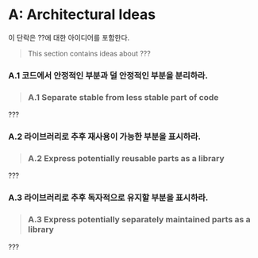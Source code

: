 # <a name="S-A"></a> A: Architectural Ideas

이 단락은 ??에 대한 아이디어를 포함한다.
>This section contains ideas about ???

### <a name="Ra-stable"></a> A.1 코드에서 안정적인 부분과 덜 안정적인 부분을 분리하라.
>### <a name="Ra-stable"></a> A.1 Separate stable from less stable part of code

???

### <a name="Ra-reuse"></a> A.2 라이브러리로 추후 재사용이 가능한 부분을 표시하라.
>### <a name="Ra-reuse"></a> A.2 Express potentially reusable parts as a library

???

### <a name="Ra-lib"></a> A.3 라이브러리로 추후 독자적으로 유지할 부분을 표시하라.
>### <a name="Ra-lib"></a> A.3 Express potentially separately maintained parts as a library

???
